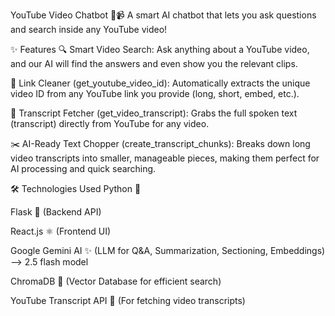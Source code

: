 YouTube Video Chatbot 💬📹
A smart AI chatbot that lets you ask questions and search inside any YouTube video!

✨ Features
🔍 Smart Video Search: Ask anything about a YouTube video, and our AI will find the answers and even show you the relevant clips.

🔗 Link Cleaner (get_youtube_video_id): Automatically extracts the unique video ID from any YouTube link you provide (long, short, embed, etc.).

📜 Transcript Fetcher (get_video_transcript): Grabs the full spoken text (transcript) directly from YouTube for any video.

✂️ AI-Ready Text Chopper (create_transcript_chunks): Breaks down long video transcripts into smaller, manageable pieces, making them perfect for AI processing and quick searching.




🛠️ Technologies Used
Python 🐍

Flask 🧪 (Backend API)

React.js ⚛️ (Frontend UI)

Google Gemini AI ✨ (LLM for Q&A, Summarization, Sectioning, Embeddings) —> 2.5 flash model

ChromaDB 🧠 (Vector Database for efficient search)

YouTube Transcript API 📝 (For fetching video transcripts)
